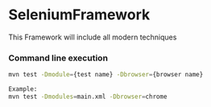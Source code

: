 # SeleniumFramework

This Framework will include all modern techniques 

### Command line execution

```sh
mvn test -Dmodule={test name} -Dbrowser={browser name}

Example: 
mvn test -Dmodules=main.xml -Dbrowser=chrome 
```
